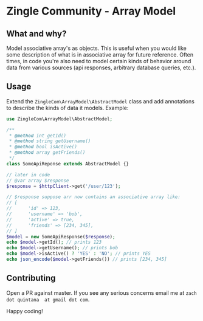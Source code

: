 Zingle Community - Array Model
==============================

## What and why?

Model associative array's as objects. This is useful when you would like some description 
of what is in associative array for future reference. Often times, in code you're also 
need to model certain kinds of behavior around data from various sources (api responses, 
arbitrary database queries, etc.).

## Usage

Extend the `ZingleCom\ArrayModel\AbstractModel` class and add annotations to describe the
kinds of data it models. Example:

~~~ php
use ZingleCom\ArrayModel\AbstractModel;

/**
 * @method int getId()
 * @method string getUsername()
 * @method bool isActive()
 * @method array getFriends()
 */
class SomeApiReponse extends AbstractModel {}

// later in code
// @var array $response
$response = $httpClient->get('/user/123');

// $response suppose arr now contains an associative array like:
// [
//      'id' => 123,
//      'username' => 'bob',
//      'active' => true,
//      'friends' => [234, 345],
// ]
$model = new SomeApiResponse($response);
echo $model->getId(); // prints 123
echo $model->getUsername(); // prints bob
echo $model->isActive() ? 'YES' : 'NO'; // prints YES
echo json_encode($model->getFriends()) // prints [234, 345]
~~~

## Contributing

Open a PR against master. If you see any serious concerns email me at `zach dot quintana 
at gmail dot com`.

Happy coding!
